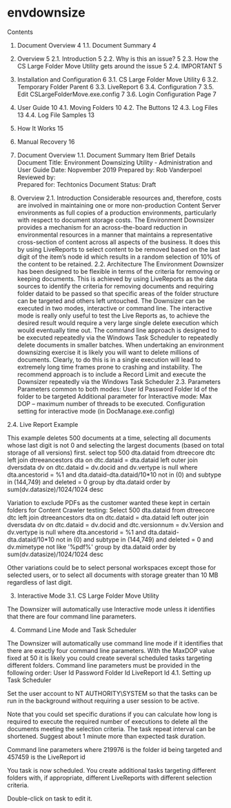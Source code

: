 # envdownsize

Contents
1.	Document Overview	4
1.1.	Document Summary	4
2.	Overview	5
2.1.	Introduction	5
2.2.	Why is this an issue?	5
2.3.	How the CS Large Folder Move Utility gets around the issue	5
2.4.	IMPORTANT	5
3.	Installation and Configuration	6
3.1.	CS Large Folder Move Utility	6
3.2.	Temporary Folder Parent	6
3.3.	LiveReport	6
3.4.	Configuration	7
3.5.	Edit CSLargeFolderMove.exe.config	7
3.6.	Login Configuration Page	7
4.	User Guide	10
4.1.	Moving Folders	10
4.2.	The Buttons	12
4.3.	Log Files	13
4.4.	Log File Samples	13
5.	How It Works	15
6.	Manual Recovery	16


1.	Document Overview
1.1.	Document Summary
Item	Brief Details
Document Title:	Environment Downsizing Utility - Administration and User Guide
Date:	Nopvember 2019
Prepared by:	Rob Vanderpoel
Reviewed by:	
Prepared for:	Techtonics
Document Status:	Draft
2.	Overview
2.1.	Introduction
Considerable resources and, therefore, costs are involved in maintaining one or more non-production Content Server environments as full copies of a production environments, particularly with respect to document storage costs.
The Environment Downsizer provides a mechanism for an across-the-board reduction in environmental resources in a manner that maintains a representative cross-section of content across all aspects of the business. It does this by using LiveReports to select content to be removed based on the last digit of the item’s node id which results in a random selection of 10% of the content to be retained.
2.2.	Architecture
The Environment Downsizer has been designed to be flexible in terms of the criteria for removing or keeping documents. This is achieved by using LiveReports as the data sources to identify the criteria for removing documents and requiring folder dataid to be passed so that specific areas of the folder structure can be targeted and others left untouched.
The Downsizer can be executed in two modes, interactive or command line. The interactive mode is really only useful to test the Live Reports as, to achieve the desired result would require a very large single delete execution which would eventually time out.
The command line approach is designed to be executed repeatedly via the Windows Task Scheduler to repeatedly delete documents in smaller batches.
When undertaking an environment downsizing exercise it is likely you will want to delete millions of documents. Clearly, to do this is in a single execution will lead to extremely long time frames prone to crashing and instability. The recommend approach is to include a Record Limit and execute the Downsizer repeatedly via the Windows Task Scheduler
2.3.	Parameters
 Parameters common to both modes:
	User Id
	Password
	Folder Id of the folder to be targeted
Additional parameter for Interactive mode:
	Max DOP – maximum number of threads to be executed.
Configuration setting for interactive mode (in DocManage.exe.config)
<appSettings>
<add key="ReportForBulkDelete" value="457459" />
 </appSetting	
Where ReportForBulkDelete identifies the LiveReport with the selection criteria
Additional parameter for command line mode
	LiveReport Id that identifies the LiveReport with the selection criteria
Note there is currently no MaxDOP parameter for command line mode so this is fixed at 50.

2.4.	Live Report Example

This example deletes 500 documents at a time, selecting all documents whose last digit is not 0 and selecting the largest documents (based on total storage of all versions) first. 
select top 500 dta.dataid
from dtreecore dtc 
left join dtreeancestors dta on dtc.dataid = dta.dataid
  left outer join dversdata dv on dtc.dataid = dv.docid and dv.vertype is null
where
dta.ancestorid = %1
and dta.dataid-dta.dataid/10*10 not in (0)
and subtype in (144,749)
and deleted = 0
  group by dta.dataid
  order by sum(dv.datasize)/1024/1024 desc

Variation to exclude PDFs as the customer wanted these kept in certain folders for Content Crawler testing:
Select 500 dta.dataid
from dtreecore dtc 
left join dtreeancestors dta on dtc.dataid = dta.dataid
left outer join dversdata dv on dtc.dataid = dv.docid and dtc.versionnum = dv.Version and dv.vertype is null
where
dta.ancestorid = %1
and dta.dataid-dta.dataid/10*10 not in (0)
and subtype in (144,749)
and deleted = 0
and dv.mimetype not like '%pdf%'
  group by dta.dataid
  order by sum(dv.datasize)/1024/1024 desc

Other variations could be to select personal workspaces except those for selected users, or to select all documents with storage greater than 10 MB regardless of last digit. 

3.	Interactive Mode
3.1.	CS Large Folder Move Utility

The Downsizer will automatically use Interactive mode unless it identifies that there are four command line parameters.
 
4.	Command Line Mode and Task Scheduler

The Downsizer will automatically use command line mode if it identifies that there are exactly four command line parameters.
With the MaxDOP value fixed at 50 it is likely you could create several scheduled tasks targeting different folders.
Command line parameters must be provided in the following order:
	User Id
	Password
	Folder Id
	LiveReport Id
4.1.	Setting up Task Scheduler


Set the user account to NT AUTHORITY\SYSTEM so that the tasks can be run in the background without requiring a user session to be active.
 

 

 
Note that you could set specific durations if you can calculate how long is required to execute the required number of executions to delete all the documents meeting the selection criteria.
The task repeat interval can be shortened. Suggest about 1 minute more than expected task duration. 
 

Command line parameters where 219976 is the folder id being targeted and 457459 is the LiveReport id
 


 

 
You task is now scheduled.
You create additional tasks targeting different folders with, if appropriate, different LiveReports with different selection criteria.


 

Double-click on task to edit it.
 


